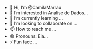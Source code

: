 - 👋 Hi, I’m @CamilaMarrau
- 👀 I’m interested in Analise de Dados...
- 🌱 I’m currently learning ...
- 💞️ I’m looking to collaborate on ...
- 📫 How to reach me ...
- 😄 Pronouns: Ela...
- ⚡ Fun fact: ...

<!---
CamilaMarrau/CamilaMarrau is a ✨ special ✨ repository because its `README.md` (this file) appears on your GitHub profile.
You can click the Preview link to take a look at your changes.
--->
